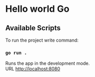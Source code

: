 # Hello world Go

## Available Scripts

To run the project write command:

### `go run .`

Runs the app in the development mode.\
URL [http://localhost:8080](http://localhost:8080)
